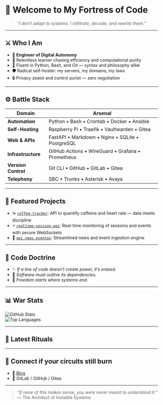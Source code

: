 # 🧠 Welcome to My Fortress of Code

> *“I don’t adapt to systems. I infiltrate, decode, and rewrite them.”*

---

## ⚔️ Who I Am

- 🧬 **Engineer of Digital Autonomy**
- 🧠 Relentless learner chasing efficiency and computational purity
- 🐍 Fluent in Python, Bash, and Git — syntax and philosophy alike
- 🛡️ Radical self-hoster: my servers, my domains, my laws
- 🔒 Privacy zealot and control purist — zero negotiation

---

## ⚙️ Battle Stack

| Domain         | Arsenal                                                |
|----------------|--------------------------------------------------------|
| **Automation** | Python • Bash • Crontab • Docker • Ansible             |
| **Self-Hosting** | Raspberry Pi • Traefik • Vaultwarden • Gitea         |
| **Web & APIs** | FastAPI • Markdown • Nginx • SQLite • PostgreSQL       |
| **Infrastructure** | GitHub Actions • WireGuard • Grafana • Prometheus  |
| **Version Control** | Git CLI • GitHub • GitLab • Gitea                |
| **Telephony** | SBC • Trunks • Asterisk • Avaya                         |

---

## 📂 Featured Projects

- ☕ [`coffee-tracker`](https://github.com/dny1020/coffee-tracker): API to quantify caffeine and heart rate — data meets discipline
- ⚡ [`realtime-session-api`](https://github.com/dny1020/realtime-session-api): Real-time monitoring of sessions and events with secure WebSockets
- 📰 [`api_news_eventos`](https://github.com/dny1020/api_news_eventos): Streamlined news and event ingestion engine

---

## 📜 Code Doctrine

- ✨ *If a line of code doesn’t create power, it’s erased.*
- 🧱 *Software must outlive its dependencies.*
- 🚪 *Freedom starts where systems end.*

---

## 📊 War Stats

![GitHub Stats](https://github-readme-stats.vercel.app/api?username=dny1020&show_icons=true&theme=radical&hide_border=true)  
![Top Languages](https://github-readme-stats.vercel.app/api/top-langs/?username=dny1020&layout=compact&theme=radical&hide_border=true)

---

## 🧠 Latest Rituals

<!--START_SECTION:activity-->
<!-- Automatically updates with GitHub Actions if enabled -->
<!--END_SECTION:activity-->

---

## 🧬 Connect if your circuits still burn

- 🧠 [Blog](https://gitea.newsbot.lat)
- 🧱  GitLab / GitHub / Gitea

---

> *“If none of this makes sense, you were never meant to understand it.”*  
> — The Architect of Invisible Systems

